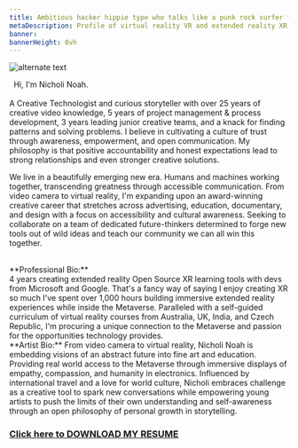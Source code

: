 ```yaml
---
title: Ambitious hacker hippie type who talks like a punk rock surfer from OKC
metaDescription: Profile of virtual reality VR and extended reality XR film video production artist
banner:
bannerHeight: 0vh
---
```


<div class="row">
  <div class="col-md-12">
    <img src="https://lh3.googleusercontent.com/-9X_0qe5RlyKshKh3J-xWaMaadMhxRm-1Lctj82IGVeVZ8rs8DLMznzbpfguJLmmXkb-ZQCm8V7NbgQG2FOcGlBT6F1FyyCqx0jgOeh5edZpUlreZpQTkweH2sv4BilzLNRIOHGQyA=w2400" alt="alternate text">
  </div>
</div>


<!-- <div class="row">
  <div class="col-md-12">
    <p style="font-family:arial"><b>Artist Statement:</b></br>
    &emsp;I remember the first time I broke my imagination. It grew back with a vengeance.</br>
    &emsp;Revealing hidden perspectives that question our reality.</br>
    &emsp;Projecting virtual visions of augmented tomorrow. Without the need for a device.</br></br>
    &emsp;Welcome to my world of extended reality. Please enjoy your stay.</p>
  </div>
</div> -->



&nbsp; Hi, I'm Nicholi Noah. <br>
<br>
A Creative Technologist and curious storyteller with over 25 years of creative video knowledge, 5 years of project management & process development, 3 years leading junior creative teams, and a knack for finding patterns and solving problems. I believe in cultivating a culture of trust through awareness, empowerment, and open communication. My philosophy is that positive accountability and honest expectations lead to strong relationships and even stronger creative solutions.

We live in a beautifully emerging new era. Humans and machines working together, transcending greatness through accessible communication. From video camera to virtual reality, I'm expanding upon an award-winning creative career that stretches across advertising, education, documentary, and design with a focus on accessibility and cultural awareness. Seeking to collaborate on a team of dedicated future-thinkers determined to forge new tools out of wild ideas and teach our community we can all win this together.

<br>
**Professional Bio:**
<br>4 years creating extended reality Open Source XR learning tools with devs from Microsoft and Google. That's a fancy way of saying I enjoy creating XR so much I've spent over 1,000 hours building immersive extended reality experiences while inside the Metaverse. Paralleled with a self-guided curriculum of virtual reality courses from Australia, UK, India, and Czech Republic, I'm procuring a unique connection to the Metaverse and passion for the opportunities technology provides.

<br>
**Artist Bio:**
From video camera to virtual reality, Nicholi Noah is embedding visions of an abstract future into fine art and education. Providing real world access to the Metaverse through immersive displays of empathy, compassion, and humanity in electronics. Influenced by international travel and a love for world culture, Nicholi embraces challenge as a creative tool to spark new conversations while empowering young artists to push the limits of their own understanding and self-awareness through an open philosophy of personal growth in storytelling.
<br>

### [Click here to DOWNLOAD MY RESUME](static\images\NicholiNoah_resume23.pdf)

